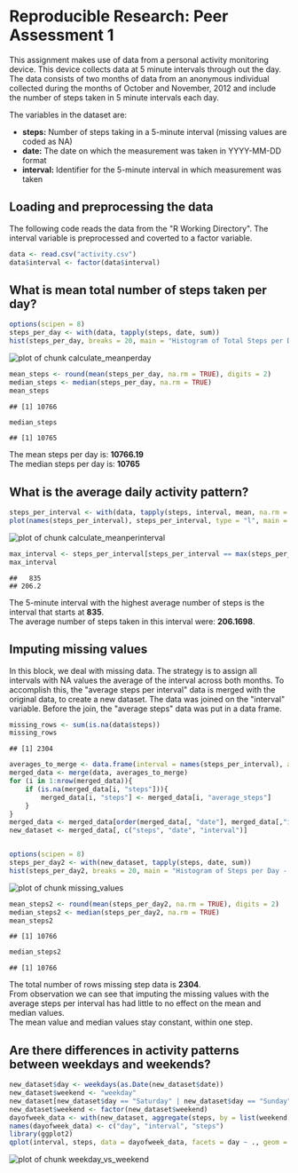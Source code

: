 # Reproducible Research: Peer Assessment 1
This assignment makes use of data from a personal activity monitoring device. This device collects data at 5 minute intervals through out the day. The data consists of two months of data from an anonymous individual collected during the months of October and November, 2012 and include the number of steps taken in 5 minute intervals each day.

The variables in the dataset are:

+ **steps:** Number of steps taking in a 5-minute interval (missing values are coded as NA)
+ **date:** The date on which the measurement was taken in YYYY-MM-DD format
+ **interval:** Identifier for the 5-minute interval in which measurement was taken

## Loading and preprocessing the data

The following code reads the data from the "R Working Directory". The interval variable is preprocessed and coverted to a factor variable.

```r
data <- read.csv("activity.csv")
data$interval <- factor(data$interval)
```



## What is mean total number of steps taken per day?

```r
options(scipen = 8)
steps_per_day <- with(data, tapply(steps, date, sum))
hist(steps_per_day, breaks = 20, main = "Histogram of Total Steps per Day - October/November 2012", xlab = "Total Steps per Day", col = "red")
```

![plot of chunk calculate_meanperday](figure/calculate_meanperday.png) 

```r
mean_steps <- round(mean(steps_per_day, na.rm = TRUE), digits = 2)
median_steps <- median(steps_per_day, na.rm = TRUE)
mean_steps
```

```
## [1] 10766
```

```r
median_steps
```

```
## [1] 10765
```
The mean steps per day is: **10766.19**  
The median steps per day is: **10765**

## What is the average daily activity pattern?

```r
steps_per_interval <- with(data, tapply(steps, interval, mean, na.rm = TRUE))
plot(names(steps_per_interval), steps_per_interval, type = "l", main = "Average Daily Pattern - October/November 2012", xlab = "5-minute Interval (from 00:00 to 23:55)", ylab = "Number of Steps")
```

![plot of chunk calculate_meanperinterval](figure/calculate_meanperinterval.png) 

```r
max_interval <- steps_per_interval[steps_per_interval == max(steps_per_interval)]
max_interval
```

```
##   835 
## 206.2
```
The 5-minute interval with the highest average number of steps is the interval that starts at **835**.  
The average number of steps taken in this interval were: **206.1698**.


## Imputing missing values
In this block, we deal with missing data. The strategy is to assign all intervals with NA values the average of the interval across both months. To accomplish this, the "average steps per interval" data is merged with the original data, to create a new dataset. The data was joined on the "interval" variable. Before the join, the "average steps" data was put in a data frame.  




```r
missing_rows <- sum(is.na(data$steps))
missing_rows
```

```
## [1] 2304
```

```r
averages_to_merge <- data.frame(interval = names(steps_per_interval), average_steps = as.numeric(steps_per_interval))
merged_data <- merge(data, averages_to_merge)
for (i in 1:nrow(merged_data)){
    if (is.na(merged_data[i, "steps"])){
        merged_data[i, "steps"] <- merged_data[i, "average_steps"]
    }
}
merged_data <- merged_data[order(merged_data[, "date"], merged_data[,"interval"]),]
new_dataset <- merged_data[, c("steps", "date", "interval")]


options(scipen = 8)
steps_per_day2 <- with(new_dataset, tapply(steps, date, sum))
hist(steps_per_day2, breaks = 20, main = "Histogram of Steps per Day - October/November 2012 (imputed data)", xlab = "Total Steps per Day", col = "red")
```

![plot of chunk missing_values](figure/missing_values.png) 

```r
mean_steps2 <- round(mean(steps_per_day2, na.rm = TRUE), digits = 2)
median_steps2 <- median(steps_per_day2, na.rm = TRUE)
mean_steps2
```

```
## [1] 10766
```

```r
median_steps2
```

```
## [1] 10766
```
The total number of rows missing step data is **2304**.  
From observation we can see that imputing the missing values with the average steps per interval has had little to no effect on the mean and median values.  
The mean value and median values stay constant, within one step.  


## Are there differences in activity patterns between weekdays and weekends?

```r
new_dataset$day <- weekdays(as.Date(new_dataset$date))
new_dataset$weekend <- "weekday"
new_dataset[new_dataset$day == "Saturday" | new_dataset$day == "Sunday", "weekend"] <- "weekend"
new_dataset$weekend <- factor(new_dataset$weekend)
dayofweek_data <- with(new_dataset, aggregate(steps, by = list(weekend, as.numeric(interval)), mean))
names(dayofweek_data) <- c("day", "interval", "steps")
library(ggplot2)
qplot(interval, steps, data = dayofweek_data, facets = day ~ ., geom = "line", main = expression(bold("Differences in Activity Patterns (Weekday vs Weekend)")), xlab = "Interval", ylab = "Number of Steps") + geom_line(color = "blue") + theme_bw()
```

![plot of chunk weekday_vs_weekend](figure/weekday_vs_weekend.png) 
